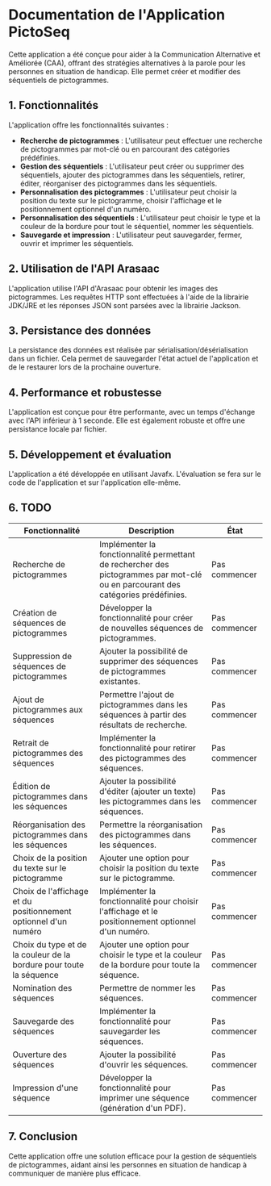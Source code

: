 # Documentation de l'Application PictoSeq
Cette application a été conçue pour aider à la Communication Alternative et Améliorée (CAA), offrant des stratégies alternatives à la parole pour les personnes en situation de handicap. Elle permet créer et modifier des séquentiels de pictogrammes.

## 1. Fonctionnalités
L'application offre les fonctionnalités suivantes :

- **Recherche de pictogrammes** : L'utilisateur peut effectuer une recherche de pictogrammes par mot-clé ou en parcourant des catégories prédéfinies.
- **Gestion des séquentiels** : L'utilisateur peut créer ou supprimer des séquentiels, ajouter des pictogrammes dans les séquentiels, retirer, éditer, réorganiser des pictogrammes dans les séquentiels.
- **Personnalisation des pictogrammes** : L'utilisateur peut choisir la position du texte sur le pictogramme, choisir l'affichage et le positionnement optionnel d'un numéro.
- **Personnalisation des séquentiels** : L'utilisateur peut choisir le type et la couleur de la bordure pour tout le séquentiel, nommer les séquentiels.
- **Sauvegarde et impression** : L'utilisateur peut sauvegarder, fermer, ouvrir et imprimer les séquentiels.

## 2. Utilisation de l'API Arasaac
L'application utilise l'API d'Arasaac pour obtenir les images des pictogrammes. Les requêtes HTTP sont effectuées à l'aide de la librairie JDK/JRE et les réponses JSON sont parsées avec la librairie Jackson.

## 3. Persistance des données
La persistance des données est réalisée par sérialisation/désérialisation dans un fichier. Cela permet de sauvegarder l'état actuel de l'application et de le restaurer lors de la prochaine ouverture.

## 4. Performance et robustesse
L'application est conçue pour être performante, avec un temps d'échange avec l'API inférieur à 1 seconde. Elle est également robuste et offre une persistance locale par fichier.

## 5. Développement et évaluation
L'application a été développée en utilisant Javafx. L'évaluation se fera sur le code de l'application et sur l'application elle-même.

## 6. TODO
| Fonctionnalité                                                      | Description                                                                                                                      | État          |
|---------------------------------------------------------------------|----------------------------------------------------------------------------------------------------------------------------------|---------------|
| Recherche de pictogrammes                                           | Implémenter la fonctionnalité permettant de rechercher des pictogrammes par mot-clé ou en parcourant des catégories prédéfinies. | Pas commencer |
| Création de séquences de pictogrammes                               | Développer la fonctionnalité pour créer de nouvelles séquences de pictogrammes.                                                  | Pas commencer |
| Suppression de séquences de pictogrammes                            | Ajouter la possibilité de supprimer des séquences de pictogrammes existantes.                                                    | Pas commencer |
| Ajout de pictogrammes aux séquences                                 | Permettre l'ajout de pictogrammes dans les séquences à partir des résultats de recherche.                                        | Pas commencer |
| Retrait de pictogrammes des séquences                               | Implémenter la fonctionnalité pour retirer des pictogrammes des séquences.                                                       | Pas commencer |
| Édition de pictogrammes dans les séquences                          | Ajouter la possibilité d'éditer (ajouter un texte) les pictogrammes dans les séquences.                                          | Pas commencer |
| Réorganisation des pictogrammes dans les séquences                  | Permettre la réorganisation des pictogrammes dans les séquences.                                                                 | Pas commencer |
| Choix de la position du texte sur le pictogramme                    | Ajouter une option pour choisir la position du texte sur le pictogramme.                                                         | Pas commencer |
| Choix de l'affichage et du positionnement optionnel d'un numéro     | Implémenter la fonctionnalité pour choisir l'affichage et le positionnement optionnel d'un numéro.                               | Pas commencer |
| Choix du type et de la couleur de la bordure pour toute la séquence | Ajouter une option pour choisir le type et la couleur de la bordure pour toute la séquence.                                      | Pas commencer |
| Nomination des séquences                                            | Permettre de nommer les séquences.                                                                                               | Pas commencer |
| Sauvegarde des séquences                                            | Implémenter la fonctionnalité pour sauvegarder les séquences.                                                                    | Pas commencer |
| Ouverture des séquences                                             | Ajouter la possibilité d'ouvrir les séquences.                                                                                   | Pas commencer |
| Impression d'une séquence                                           | Développer la fonctionnalité pour imprimer une séquence (génération d'un PDF).                                                   | Pas commencer |

## 7. Conclusion
Cette application offre une solution efficace pour la gestion de séquentiels de pictogrammes, aidant ainsi les personnes en situation de handicap à communiquer de manière plus efficace.
